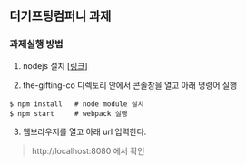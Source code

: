 ## 더기프팅컴퍼니 과제

### 과제실행 방법

1. nodejs 설치 [[링크](https://nodejs.org/ko/)]

2. the-gifting-co 디렉토리 안에서 콘솔창을 열고 아래 명령어 실행

```shell
$ npm install   # node module 설치
$ npm start     # webpack 실행
```

3. 웹브라우저를 열고 아래 url 입력한다.

> http://localhost:8080 에서 확인
